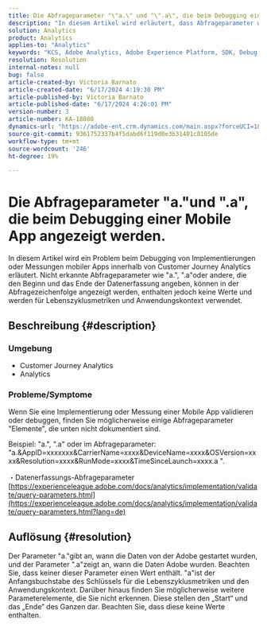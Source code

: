 ```yaml
---
title: Die Abfrageparameter "\"a.\" und "\".a\", die beim Debugging einer Mobile App angezeigt werden."
description: "In diesem Artikel wird erläutert, dass Abfrageparameter wie \"a.\", \".a\", die beim Debugging von Implementierungen mobiler Apps in CJA angezeigt werden, Teil des Adobe-Datenerfassungsprozesses sind."
solution: Analytics
product: Analytics
applies-to: "Analytics"
keywords: "KCS, Adobe Analytics, Adobe Experience Platform, SDK, Debug, Abfrageparameter"
resolution: Resolution
internal-notes: null
bug: false
article-created-by: Victoria Barnato
article-created-date: "6/17/2024 4:19:30 PM"
article-published-by: Victoria Barnato
article-published-date: "6/17/2024 4:26:01 PM"
version-number: 3
article-number: KA-18080
dynamics-url: "https://adobe-ent.crm.dynamics.com/main.aspx?forceUCI=1&pagetype=entityrecord&etn=knowledgearticle&id=f783205d-c52c-ef11-840a-6045bd026b83"
source-git-commit: 9361752337b4f5dabd6f119d0e3b31401c8105de
workflow-type: tm+mt
source-wordcount: '246'
ht-degree: 19%

---
```


# Die Abfrageparameter &quot;a.&quot;und &quot;.a&quot;, die beim Debugging einer Mobile App angezeigt werden.


In diesem Artikel wird ein Problem beim Debugging von Implementierungen oder Messungen mobiler Apps innerhalb von Customer Journey Analytics erläutert. Nicht erkannte Abfrageparameter wie &quot;a.&quot;, &quot;.a&quot;oder andere, die den Beginn und das Ende der Datenerfassung angeben, können in der Abfragezeichenfolge angezeigt werden, enthalten jedoch keine Werte und werden für Lebenszyklusmetriken und Anwendungskontext verwendet.

## Beschreibung {#description}


### <b>Umgebung</b>

- Customer Journey Analytics
- Analytics




### <b>Probleme/Symptome</b>

Wenn Sie eine Implementierung oder Messung einer Mobile App validieren oder debuggen, finden Sie möglicherweise einige Abfrageparameter &quot;Elemente&quot;, die unten nicht dokumentiert sind.

Beispiel: &quot;a.&quot;, &quot;.a&quot; oder im Abfrageparameter: &quot;a.&amp;AppID=xxxxxxx&amp;CarrierName=xxxx&amp;DeviceName=xxxx&amp;OSVersion=xxxx&amp;Resolution=xxxx&amp;RunMode=xxxx&amp;TimeSinceLaunch=xxxx.a &quot;.

・Datenerfassungs-Abfrageparameter
[https://experienceleague.adobe.com/docs/analytics/implementation/validate/query-parameters.html](https://experienceleague.adobe.com/docs/analytics/implementation/validate/query-parameters.html?lang=de)




## Auflösung {#resolution}


Der Parameter &quot;a.&quot;gibt an, wann die Daten von der Adobe gestartet wurden, und der Parameter &quot;.a&quot;zeigt an, wann die Daten Adobe wurden. Beachten Sie, dass keiner dieser Parameter einen Wert enthält. &quot;a&quot;ist der Anfangsbuchstabe des Schlüssels für die Lebenszyklusmetriken und den Anwendungskontext. Darüber hinaus finden Sie möglicherweise weitere Parameterelemente, die Sie nicht erkennen. Diese stellen den „Start“ und das „Ende“ des Ganzen dar. Beachten Sie, dass diese keine Werte enthalten.
